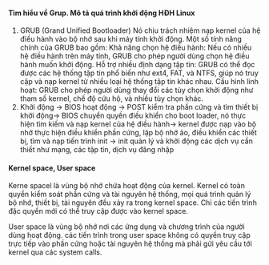 #### Tìm hiểu về Grup. Mô tả quá trình khởi động HĐH Linux

1. GRUB (Grand Unified Bootloader) Nó chịu trách nhiệm nạp kernel của hệ điều hành  vào bộ nhớ sau khi máy tính khởi động. Một số tính năng chính của GRUB bao gồm:  Khả năng chọn hệ điều hành: Nếu có nhiều hệ điều hành trên máy tính, GRUB  cho phép người dùng chọn hệ điều hành muốn khởi động.  Hỗ trợ nhiều định dạng tập tin: GRUB có thể đọc được các hệ thống tập tin  phổ biến như ext4, FAT, và NTFS, giúp nó truy cập và nạp kernel từ nhiều loại  hệ thống tập tin khác nhau.  Cấu hình linh hoạt: GRUB cho phép người dùng thay đổi các tùy chọn khởi động  như tham số kernel, chế độ cứu hộ, và nhiều tùy chọn khác.  
2.  Khởi động -> BIOS hoạt động -> POST kiểm tra phần cứng và tìm  thiết bị khởi động-> BIOS chuyển quyền điều khiển cho boot loader, nó thực  hiện tìm kiếm và nạp kernel của hệ điều hành-> kernel được nạp vào bộ nhớ  thực hiện điều khiển phần cứng, lập bộ nhớ ảo, điều khiển các thiết bị, tìm  và nạp tiến trình init -> init quản lý và khởi động các dịch vụ cần thiết  như mạng, các tập tin, dịch vụ đăng nhập  

#### Kernel space, User space

Kerne spacel là vùng bộ nhớ chứa hoạt động của kernel. Kernel có toàn quyền kiểm soát phần cứng và tài nguyên hệ thống, mọi quá trình quản lý bộ nhớ, thiết bị, tài nguyên đều xảy ra trong kernel space. Chỉ các tiến trình đặc quyền mới có thể truy cập được vào kernel space.

User space là vùng bộ nhớ nơi các ứng dụng và chương trình của người dùng hoạt động. các tiến trình trong user space không có quyền truy cập trực tiếp vào phần cứng hoặc tài nguyên hệ thống mà phải gửi yêu cầu tới kernel qua các system calls.
